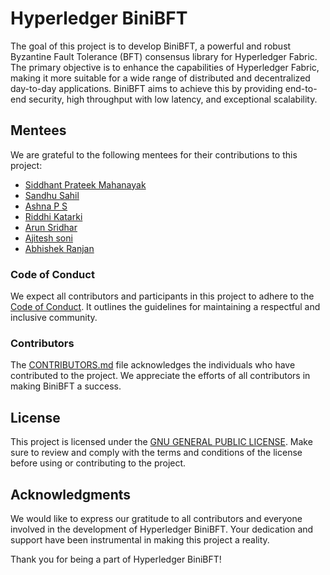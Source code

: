 # Hyperledger BiniBFT

The goal of this project is to develop BiniBFT, a powerful and robust Byzantine Fault Tolerance (BFT) consensus library for Hyperledger Fabric. The primary objective is to enhance the capabilities of Hyperledger Fabric, making it more suitable for a wide range of distributed and decentralized day-to-day applications. BiniBFT aims to achieve this by providing end-to-end security, high throughput with low latency, and exceptional scalability.

## Mentees

We are grateful to the following mentees for their contributions to this project:

- [Siddhant Prateek Mahanayak](https://github.com/siddhantprateek/)
- [Sandhu Sahil](https://github.com/Sandhu-Sahil)
- [Ashna P S](https://github.com/ashnaps/)
- [Riddhi Katarki]()
- [Arun Sridhar]()
- [Ajitesh soni]()
- [Abhishek Ranjan]()

### Code of Conduct

We expect all contributors and participants in this project to adhere to the [Code of Conduct](./CODE_OF_CONDUCT.md). It outlines the guidelines for maintaining a respectful and inclusive community.

### Contributors

The [CONTRIBUTORS.md](./CONTRIBUTORS.md) file acknowledges the individuals who have contributed to the project. We appreciate the efforts of all contributors in making BiniBFT a success.

## License 
This project is licensed under the [GNU GENERAL PUBLIC LICENSE](./LICENSE). Make sure to review and comply with the terms and conditions of the license before using or contributing to the project.


## Acknowledgments

We would like to express our gratitude to all contributors and everyone involved in the development of Hyperledger BiniBFT. Your dedication and support have been instrumental in making this project a reality.

Thank you for being a part of Hyperledger BiniBFT!

